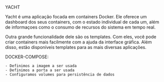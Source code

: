 YACHT

Yacht é uma aplicação focada em containers Docker. Ele oferece um dashboard dos seus containers, com o estado 
individual de cada um, além de informaçoes como o consumo de recursos do sistema em tempo real.

Outra grande funcionalidade dele são os templates. Com eles, você pode criar containers mais facilmente com a 
ajuda da interface gráfica. Além disso, estão disponíveis templates para as mais diversas aplicações.

DOCKER-COMPOSE:

    - Definimos a imagem a ser usada
    - Definimos a porta a ser usada
    - Configuramos volumes para persistência de dados